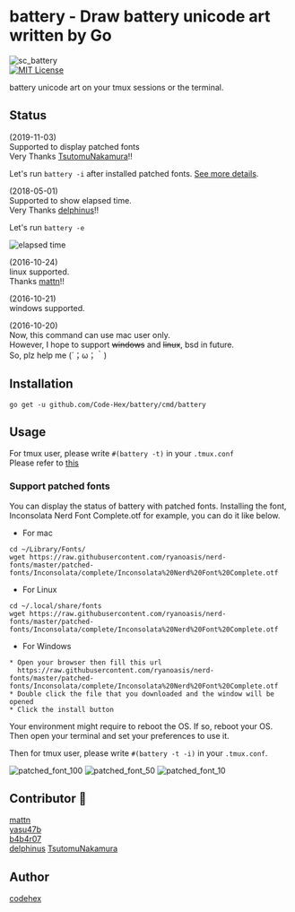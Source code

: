 battery - Draw battery unicode art written by Go
=======
![sc_battery](https://cloud.githubusercontent.com/assets/6500104/19550024/6018c768-96e2-11e6-9ae1-f66b2406b8a7.png)  
[![MIT License](http://img.shields.io/badge/license-MIT-blue.svg?style=flat)](LICENSE)
  
battery unicode art on your tmux sessions or the terminal.  

## Status
(2019-11-03)  
Supported to display patched fonts  
Very Thanks [TsutomuNakamura](https://github.com/TsutomuNakamura)!!

Let's run `battery -i` after installed patched fonts. [See more details](https://github.com/Code-Hex/battery#support-patched-fonts). 

(2018-05-01)  
Supported to show elapsed time.  
Very Thanks [delphinus](https://github.com/delphinus)!!

Let's run `battery -e`

![elapsed time](https://user-images.githubusercontent.com/1239245/39427036-388223ce-4cbd-11e8-859a-5363cdac3452.png)

(2016-10-24)  
linux supported.  
Thanks [mattn](https://github.com/mattn)!!  

(2016-10-21)  
windows supported.  
  
(2016-10-20)  
Now, this command can use mac user only.  
However, I hope to support ~~windows~~ and ~~linux~~, bsd in future.   
So, plz help me (´；ω；｀)  

## Installation
    go get -u github.com/Code-Hex/battery/cmd/battery

## Usage
For tmux user, please write `#(battery -t)` in your `.tmux.conf`  
Please refer to [this](https://github.com/Code-Hex/dotfiles/blob/master/tmux/.tmux.conf#L82)

### Support patched fonts
You can display the status of battery with patched fonts.
Installing the font, Inconsolata Nerd Font Complete.otf for example, you can do it like below.

* For mac
```
cd ~/Library/Fonts/
wget https://raw.githubusercontent.com/ryanoasis/nerd-fonts/master/patched-fonts/Inconsolata/complete/Inconsolata%20Nerd%20Font%20Complete.otf
```

* For Linux
```
cd ~/.local/share/fonts
wget https://raw.githubusercontent.com/ryanoasis/nerd-fonts/master/patched-fonts/Inconsolata/complete/Inconsolata%20Nerd%20Font%20Complete.otf
```

* For Windows
```
* Open your browser then fill this url
  https://raw.githubusercontent.com/ryanoasis/nerd-fonts/master/patched-fonts/Inconsolata/complete/Inconsolata%20Nerd%20Font%20Complete.otf
* Double click the file that you downloaded and the window will be opened
* Click the install button
```

Your environment might require to reboot the OS. If so, reboot your OS.
Then open your terminal and set your preferences to use it.

Then for tmux user, please write `#(battery -t -i)` in your `.tmux.conf`. 

![patched_font_100](https://user-images.githubusercontent.com/10674169/58262398-2d0ead80-7db5-11e9-816e-7df5a416aed2.png)
![patched_font_50](https://user-images.githubusercontent.com/10674169/58262403-2f710780-7db5-11e9-8a8c-e63c2833d088.png)
![patched_font_10](https://user-images.githubusercontent.com/10674169/58262412-31d36180-7db5-11e9-98b7-4cea9bd68d07.png)

## Contributor 🎊
[mattn](https://github.com/mattn)  
[yasu47b](https://github.com/yasu47b)  
[b4b4r07](https://github.com/b4b4r07)  
[delphinus](https://github.com/delphinus)
[TsutomuNakamura](https://github.com/TsutomuNakamura)

## Author
[codehex](https://twitter.com/CodeHex)

